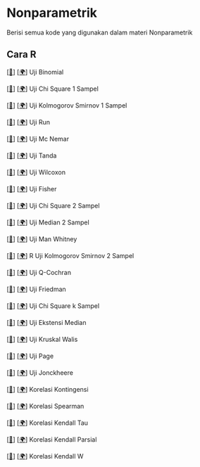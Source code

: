 # Nonparametrik

Berisi semua kode yang digunakan dalam materi Nonparametrik

## Cara R

[[🔎](Cara%20R/Uji%20Binomial.R)]
[[🌍](https://www.belajarstatistics.com/blog/2019/11/30/cara-r-uji-binomial/)] 
 Uji Binomial

[[🔎](Cara%20R/Uji%20Chi%20Square%201%20Sampel.R)]
[[🌍](https://www.belajarstatistics.com/blog/2020/01/06/cara-r-uji-chi-square-1-sampel/)] 
 Uji Chi Square 1 Sampel

[[🔎](Cara%20R/Uji%20Kolmogorov%20Smirnov%201%20Sampel.R)]
[[🌍](https://www.belajarstatistics.com/blog/2020/01/30/cara-r-uji-kolmogorov-smirnov-1-sampel/)] 
 Uji Kolmogorov Smirnov 1 Sampel

[[🔎](Cara%20R/Uji%20Run.R)]
[[🌍](https://www.belajarstatistics.com/blog/2020/02/12/cara-r-uji-run/)] 
 Uji Run

[[🔎](Cara%20R/Uji%20Mc%20Nemar.R)]
[[🌍](https://www.belajarstatistics.com/blog/2020/04/12/cara-r-uji-mc-nemar/)] 
 Uji Mc Nemar

[[🔎](Cara%20R/Uji%20Tanda.R)]
[[🌍](https://www.belajarstatistics.com/blog/2020/05/29/cara-r-uji-tanda/)] 
 Uji Tanda

[[🔎](Cara%20R/Uji%20Wilcoxon.R)]
[[🌍](https://www.belajarstatistics.com/blog/2020/06/19/cara-r-uji-wilcoxon/)] 
 Uji Wilcoxon

[[🔎](Cara%20R/Uji%20Fisher.R)]
[[🌍](https://www.belajarstatistics.com/blog/2020/07/06/cara-r-uji-fisher/)] 
 Uji Fisher

[[🔎](Cara%20R/Uji%20Chi%20Square%202%20Sampel.R)]
[[🌍](https://www.belajarstatistics.com/blog/2020/07/15/cara-r-uji-chi-square-2-sampel/)] 
 Uji Chi Square 2 Sampel

[[🔎](Cara%20R/Uji%20Median%202%20Sampel.R)]
[[🌍](https://www.belajarstatistics.com/blog/2020/07/23/cara-r-uji-median-2-sampel/)] 
 Uji Median 2 Sampel

[[🔎](Cara%20R/Uji%20Man%20Whitney.R)]
[[🌍](https://www.belajarstatistics.com/blog/2020/08/01/cara-r-uji-man-whitney/)] 
 Uji Man Whitney

[[🔎](Cara%20R/Uji%20Kolmogorov%20Smirnov%202%20Sampel.R)]
[[🌍](https://www.belajarstatistics.com/blog/2020/08/04/cara-r-uji-kolmogorov-smirnov-2-sampel/)] 
 R Uji Kolmogorov Smirnov 2 Sampel

[[🔎](Cara%20R/Uji%20Q-Cochran.R)]
[[🌍](https://www.belajarstatistics.com/blog/2020/08/09/cara-r-uji-q-cochran/)] 
 Uji Q-Cochran

[[🔎](Cara%20R/Uji%20Friedman.R)]
[[🌍](https://www.belajarstatistics.com/blog/2020/08/17/cara-r-uji-friedman/)] 
 Uji Friedman

[[🔎](Cara%20R/Uji%20Chi%20Square%20k%20Sampel.R)]
[[🌍](https://www.belajarstatistics.com/blog/2020/08/24/cara-r-uji-chi-square-k-sampel/)] 
 Uji Chi Square k Sampel

[[🔎](Cara%20R/Uji%20Ekstensi%20Median.R)]
[[🌍](https://www.belajarstatistics.com/blog/2020/08/31/cara-r-uji-ekstensi-median/)] 
 Uji Ekstensi Median

[[🔎](Cara%20R/Uji%20Kruskal%20Walis.R)]
[[🌍](https://www.belajarstatistics.com/blog/2020/09/07/cara-r-uji-kruskal-walis/)] 
 Uji Kruskal Walis

[[🔎](Cara%20R/Uji%20Page.R)]
[[🌍](https://www.belajarstatistics.com/blog/2020/09/14/cara-r-uji-page/)] 
 Uji Page

[[🔎](Cara%20R/Uji%20Jonckheere.R)]
[[🌍](https://www.belajarstatistics.com/blog/2020/09/21/cara-r-uji-jonckheere/)] 
 Uji Jonckheere

[[🔎](Cara%20R/Korelasi%20Kontingensi.R)]
[[🌍](https://www.belajarstatistics.com/blog/2020/09/28/cara-r-korelasi-kontingensi/)] 
 Korelasi Kontingensi

[[🔎](Cara%20R/Korelasi%20Spearman.R)]
[[🌍](https://www.belajarstatistics.com/blog/2020/10/05/cara-r-korelasi-spearman/)] 
 Korelasi Spearman

[[🔎](Cara%20R/Korelasi%20Kendall%20Tau.R)]
[[🌍](https://www.belajarstatistics.com/blog/2020/10/12/cara-r-korelasi-kendall-tau/)] 
 Korelasi Kendall Tau

[[🔎](Cara%20R/Korelasi%20Kendall%20Parsial.R)]
[[🌍](https://www.belajarstatistics.com/blog/2020/10/23/cara-r-korelasi-kendall-parsial/)] 
 Korelasi Kendall Parsial

[[🔎](Cara%20R/Korelasi%20Kendall%20W.R)]
[[🌍](https://www.belajarstatistics.com/blog/2020/10/25/cara-r-korelasi-kendall-w/)] 
 Korelasi Kendall W